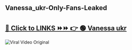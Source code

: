 
 ## Vanessa_ukr-Only-Fans-Leaked

# <h2><a href="https://clipsfans.com/Vanessa_ukr&ref=git">🔗 Click to LINKS ⏩⏩ 👉 🟢 Vanessa ukr </a></h2>

<a href="https://clipsfans.com/Vanessa_ukr&ref=git" rel="nofollow" data-target="animated-image.originalLink"><img src="https://i.ibb.co.com/xMMVF88/686577567.gif" alt="Viral Video Original" style="max-width: 100%; display: inline-block;" data-target="animated-image.originalImage"></a>

